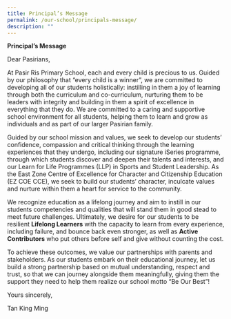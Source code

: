 ```yaml
---
title: Principal’s Message
permalink: /our-school/principals-message/
description: ""
---
```

**Principal’s Message**

Dear Pasirians,

At Pasir Ris Primary School, each and every child is precious to us. Guided by our philosophy that “every child is a winner”, we are committed to developing all of our students holistically: instilling in them a joy of learning through both the curriculum and co-curriculum, nurturing them to be leaders with integrity and building in them a spirit of excellence in everything that they do. We are committed to a caring and supportive school environment for all students, helping them to learn and grow as individuals and as part of our larger Pasirian family.

Guided by our school mission and values, we seek to develop our students’ confidence, compassion and critical thinking through the learning experiences that they undergo, including our signature iSeries programme, through which students discover and deepen their talents and interests, and our Learn for Life Programmes (LLP) in Sports and Student Leadership. As the East Zone Centre of Excellence for Character and Citizenship Education (EZ COE CCE), we seek to build our students’ character, inculcate values and nurture within them a heart for service to the community.

We recognize education as a lifelong journey and aim to instill in our students competencies and qualities that will stand them in good stead to meet future challenges. Ultimately, we desire for our students to be resilient **Lifelong Learners** with the capacity to learn from every experience, including failure, and bounce back even stronger, as well as **Active Contributors** who put others before self and give without counting the cost.

To achieve these outcomes, we value our partnerships with parents and stakeholders. As our students embark on their educational journey, let us build a strong partnership based on mutual understanding, respect and trust, so that we can journey alongside them meaningfully, giving them the support they need to help them realize our school motto “Be Our Best”!

Yours sincerely,

Tan King Ming